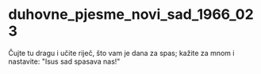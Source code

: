 # duhovne_pjesme_novi_sad_1966_023
Čujte tu dragu i učite riječ, što vam je dana za spas; kažite za mnom i nastavite: "Isus sad spasava nas!"
